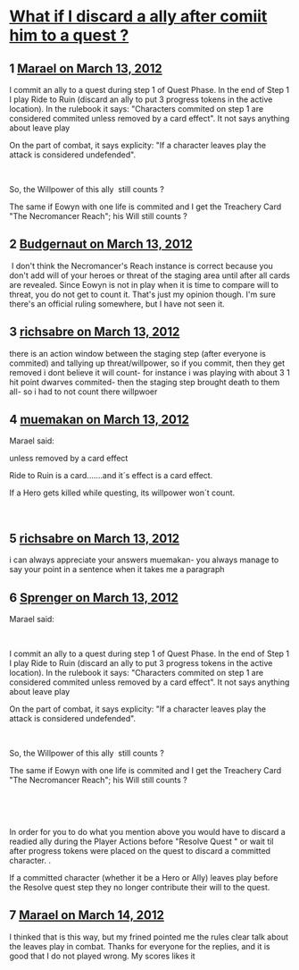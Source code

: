 # [What if I discard a ally after comiit him to a quest ?](https://community.fantasyflightgames.com/topic/61779-what-if-i-discard-a-ally-after-comiit-him-to-a-quest/)

## 1 [Marael on March 13, 2012](https://community.fantasyflightgames.com/topic/61779-what-if-i-discard-a-ally-after-comiit-him-to-a-quest/?do=findComment&comment=605205)

I commit an ally to a quest during step 1 of Quest Phase. In the end of Step 1 I play Ride to Ruin (discard an ally to put 3 progress tokens in the active location). In the rulebook it says: "Characters commited on step 1 are considered commited unless removed by a card effect". It not says anything about leave play

On the part of combat, it says explicity: "If a character leaves play the attack is considered undefended".

 

So, the Willpower of this ally  still counts ?

The same if Eowyn with one life is commited and I get the Treachery Card "The Necromancer Reach"; his Will still counts ?

## 2 [Budgernaut on March 13, 2012](https://community.fantasyflightgames.com/topic/61779-what-if-i-discard-a-ally-after-comiit-him-to-a-quest/?do=findComment&comment=605227)

 I don't think the Necromancer's Reach instance is correct because you don't add will of your heroes or threat of the staging area until after all cards are revealed. Since Eowyn is not in play when it is time to compare will to threat, you do not get to count it. That's just my opinion though. I'm sure there's an official ruling somewhere, but I have not seen it.

## 3 [richsabre on March 13, 2012](https://community.fantasyflightgames.com/topic/61779-what-if-i-discard-a-ally-after-comiit-him-to-a-quest/?do=findComment&comment=605265)

there is an action window between the staging step (after everyone is commited) and tallying up threat/willpower, so if you commit, then they get removed i dont believe it will count- for instance i was playing with about 3 1 hit point dwarves commited- then the staging step brought death to them all- so i had to not count there willpwoer

## 4 [muemakan on March 13, 2012](https://community.fantasyflightgames.com/topic/61779-what-if-i-discard-a-ally-after-comiit-him-to-a-quest/?do=findComment&comment=605304)

Marael said:

unless removed by a card effect



Ride to Ruin is a card.......and it´s effect is a card effect.

If a Hero gets killed while questing, its willpower won´t count. 

 

## 5 [richsabre on March 13, 2012](https://community.fantasyflightgames.com/topic/61779-what-if-i-discard-a-ally-after-comiit-him-to-a-quest/?do=findComment&comment=605315)

i can always appreciate your answers muemakan- you always manage to say your point in a sentence when it takes me a paragraph

## 6 [Sprenger on March 13, 2012](https://community.fantasyflightgames.com/topic/61779-what-if-i-discard-a-ally-after-comiit-him-to-a-quest/?do=findComment&comment=605347)

Marael said:

 

I commit an ally to a quest during step 1 of Quest Phase. In the end of Step 1 I play Ride to Ruin (discard an ally to put 3 progress tokens in the active location). In the rulebook it says: "Characters commited on step 1 are considered commited unless removed by a card effect". It not says anything about leave play

On the part of combat, it says explicity: "If a character leaves play the attack is considered undefended".

 

So, the Willpower of this ally  still counts ?

The same if Eowyn with one life is commited and I get the Treachery Card "The Necromancer Reach"; his Will still counts ?

 

 

In order for you to do what you mention above you would have to discard a readied ally during the Player Actions before "Resolve Quest " or wait til after progress tokens were placed on the quest to discard a committed character. .

If a committed character (whether it be a Hero or Ally) leaves play before the Resolve quest step they no longer contribute their will to the quest.

## 7 [Marael on March 14, 2012](https://community.fantasyflightgames.com/topic/61779-what-if-i-discard-a-ally-after-comiit-him-to-a-quest/?do=findComment&comment=605461)

I thinked that is this way, but my frined pointed me the rules clear talk about the leaves play in combat. Thanks for everyone for the replies, and it is good that I do not played wrong. My scores likes it

